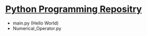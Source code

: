 <h1 style="text-decoration: underline">Python Programming Repositry</h1>

<ul>
  <li>main.py (Hello World)</li>
  <li>Numerical_Operator.py</li>
</ul>
